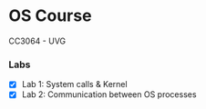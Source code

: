 # OS Course
CC3064 - UVG

### Labs
- [x] Lab 1: System calls & Kernel
- [x] Lab 2: Communication between OS processes
